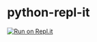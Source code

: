 # python-repl-it

[![Run on Repl.it](https://repl.it/badge/github/wrightrocket/python-repl-it)](https://repl.it/github/wrightrocket/python-repl-it)